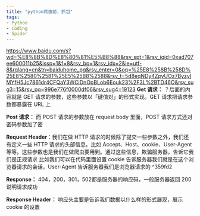 ```yaml
---
title: "python爬虫前，抓包"
tags:
- Python
- Coding
- Spider
---
```

https://www.baidu.com/s?wd=%E8%8B%8D%E8%80%81%E5%B8%88&rsv_spt=1&rsv_iqid=0xad707ee600011b25&issp=1&f=8&rsv_bp=1&rsv_idx=2&ie=utf-8&rqlang=cn&tn=baiduhome_pg&rsv_enter=0&oq=%25E8%258B%258D%25E8%2580%2581%25E5%25B8%2588&rsv_t=5d8eqNDy4ZpyUOz7ByzyIMYfH5Jc7861dr4CFQaY3WCiDnOpBLob6Eouk23%2F3L%2BTD46O&rsv_sug3=15&rsv_pq=996e776f0000df06&rsv_sug4=19123
**Get 请求：** ？后面的内容就是 GET 请求的参数，这些参数以「键值对」的形式实现。GET 请求把请求参数都暴露在 URL 上

**Post 请求：** 而 POST 请求的参数放在 request body 里面，POST 请求方式还对密码参数加了密

**Request Header**：我们在做 HTTP 请求的时候除了提交一些参数之外，我们还有定义一些 HTTP 请求的头部信息。比如 Accept、Host、cookie、User-Agent 等等。这些参数也是我们在做爬虫要用到。通过这些信息，欺骗服务器，告诉它我们是正规请求
比如我们可以在代码里面设置 cookie 告诉服务器我们就是在这个浏览器请求的会话，User-Agent 告诉服务器我们是浏览器请求的 ^359fd2

**Response：** 404，200，301，502都是服务器的响应码，一般服务器返回 200 说明请求成功

**Response Header：** 响应头主要是告诉我们数据以什么样的形式展现，展示 cookie 的设置

